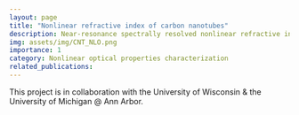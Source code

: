 ```yaml
---
layout: page
title: "Nonlinear refractive index of carbon nanotubes"
description: Near-resonance spectrally resolved nonlinear refractive index characterization of single-chirality carbon nanotubes
img: assets/img/CNT_NLO.png
importance: 1
category: Nonlinear optical properties characterization
related_publications:
---
```


This project is in collaboration with the University of Wisconsin & the University of Michigan @ Ann Arbor.

